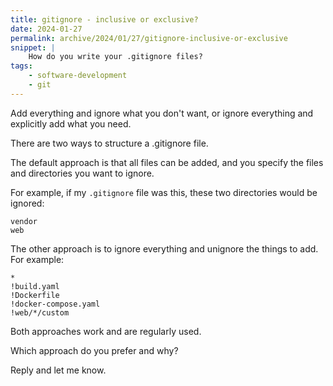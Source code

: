 ```yaml
---
title: gitignore - inclusive or exclusive?
date: 2024-01-27
permalink: archive/2024/01/27/gitignore-inclusive-or-exclusive
snippet: |
    How do you write your .gitignore files?
tags:
    - software-development
    - git
---
```


Add everything and ignore what you don't want, or ignore everything and explicitly add what you need.

There are two ways to structure a .gitignore file.

The default approach is that all files can be added, and you specify the files and directories you want to ignore.

For example, if my `.gitignore` file was this, these two directories would be ignored:

```plain
vendor
web
```

The other approach is to ignore everything and unignore the things to add. For example:

```plain
*
!build.yaml
!Dockerfile
!docker-compose.yaml
!web/*/custom
```

Both approaches work and are regularly used.

Which approach do you prefer and why?

Reply and let me know.
